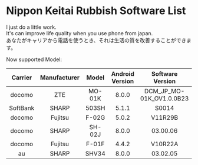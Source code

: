 # Nippon Keitai Rubbish Software List  

I just do a little work.  
It's can improve life quality when you use phone from japan.  
あなたがキャリアから電話を使うとき、それは生活の質を改善することができます。  
  
Now supported Model:  

| Carrier        | Manufacturer   |  Model  | Android Version | Software Version |
| :--------:   | :-----:  | :----:  | :----: | :-----:|
| docomo     | ZTE | MO-01K | 8.0.0 | DCM_JP_MO-01K_OV1.0.0B23 |  
| SoftBank   |SHARP|503SH |5.1.1 |S0014 |  
| docomo   |Fujitsu|F-02G |5.0.2 |V11R29B |
| docomo   |SHARP|SH-02J |8.0.0 |03.00.06 |
| docomo   |Fujitsu|F-01F |4.4.2 |V10R22A |
| au   |SHARP|SHV34 |8.0.0 |03.02.05 |
